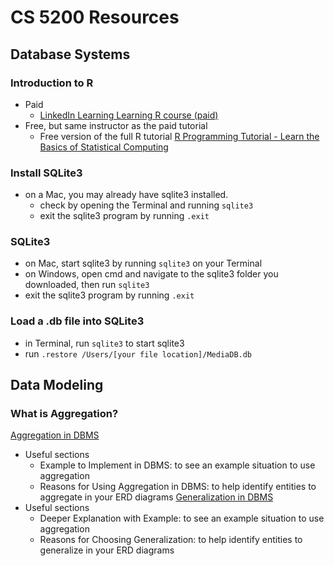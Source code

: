 # CS 5200 Resources

## Database Systems
### Introduction to R
- Paid
  - [LinkedIn Learning Learning R course (paid)](https://www.linkedin.com/learning/learning-r-2)
- Free, but same instructor as the paid tutorial
  - Free version of the full R tutorial [R Programming Tutorial - Learn the Basics of Statistical Computing](https://www.youtube.com/watch?v=_V8eKsto3Ug&t=520s)

### Install SQLite3
- on a Mac, you may already have sqlite3 installed.
  - check by opening the Terminal and running `sqlite3`
  - exit the sqlite3 program by running `.exit`
### SQLite3
- on Mac, start sqlite3 by running `sqlite3` on your Terminal
- on Windows, open cmd and navigate to the sqlite3 folder you downloaded, then run `sqlite3`
- exit the sqlite3 program by running `.exit`

### Load a .db file into SQLite3
- in Terminal, run `sqlite3` to start sqlite3
- run `.restore /Users/[your file location]/MediaDB.db`

## Data Modeling
### What is Aggregation?
[Aggregation in DBMS](https://www.educba.com/aggregation-in-dbms/)
 - Useful sections
   - Example to Implement in DBMS: to see an example situation to use aggregation
   - Reasons for Using Aggregation in DBMS: to help identify entities to aggregate in your ERD diagrams
[Generalization in DBMS](https://www.educba.com/generalization-in-dbms/)
 - Useful sections
   - Deeper Explanation with Example: to see an example situation to use aggregation
   - Reasons for Choosing Generalization: to help identify entities to generalize in your ERD diagrams
